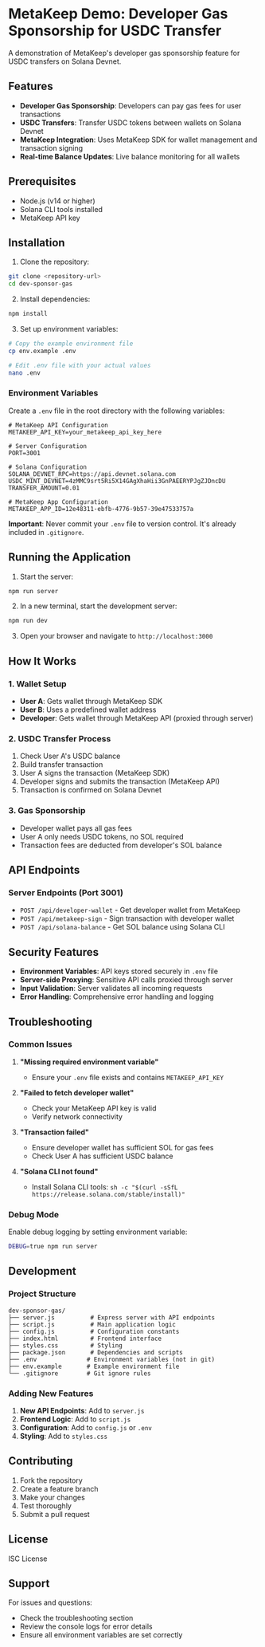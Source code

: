 # MetaKeep Demo: Developer Gas Sponsorship for USDC Transfer

A demonstration of MetaKeep's developer gas sponsorship feature for USDC transfers on Solana Devnet.

## Features

- **Developer Gas Sponsorship**: Developers can pay gas fees for user transactions
- **USDC Transfers**: Transfer USDC tokens between wallets on Solana Devnet
- **MetaKeep Integration**: Uses MetaKeep SDK for wallet management and transaction signing
- **Real-time Balance Updates**: Live balance monitoring for all wallets

## Prerequisites

- Node.js (v14 or higher)
- Solana CLI tools installed
- MetaKeep API key

## Installation

1. Clone the repository:
```bash
git clone <repository-url>
cd dev-sponsor-gas
```

2. Install dependencies:
```bash
npm install
```

3. Set up environment variables:
```bash
# Copy the example environment file
cp env.example .env

# Edit .env file with your actual values
nano .env
```

### Environment Variables

Create a `.env` file in the root directory with the following variables:

```env
# MetaKeep API Configuration
METAKEEP_API_KEY=your_metakeep_api_key_here

# Server Configuration
PORT=3001

# Solana Configuration
SOLANA_DEVNET_RPC=https://api.devnet.solana.com
USDC_MINT_DEVNET=4zMMC9srt5Ri5X14GAgXhaHii3GnPAEERYPJgZJDncDU
TRANSFER_AMOUNT=0.01

# MetaKeep App Configuration
METAKEEP_APP_ID=12e48311-ebfb-4776-9b57-39e47533757a
```

**Important**: Never commit your `.env` file to version control. It's already included in `.gitignore`.

## Running the Application

1. Start the server:
```bash
npm run server
```

2. In a new terminal, start the development server:
```bash
npm run dev
```

3. Open your browser and navigate to `http://localhost:3000`

## How It Works

### 1. Wallet Setup
- **User A**: Gets wallet through MetaKeep SDK
- **User B**: Uses a predefined wallet address
- **Developer**: Gets wallet through MetaKeep API (proxied through server)

### 2. USDC Transfer Process
1. Check User A's USDC balance
2. Build transfer transaction
3. User A signs the transaction (MetaKeep SDK)
4. Developer signs and submits the transaction (MetaKeep API)
5. Transaction is confirmed on Solana Devnet

### 3. Gas Sponsorship
- Developer wallet pays all gas fees
- User A only needs USDC tokens, no SOL required
- Transaction fees are deducted from developer's SOL balance

## API Endpoints

### Server Endpoints (Port 3001)

- `POST /api/developer-wallet` - Get developer wallet from MetaKeep
- `POST /api/metakeep-sign` - Sign transaction with developer wallet
- `POST /api/solana-balance` - Get SOL balance using Solana CLI

## Security Features

- **Environment Variables**: API keys stored securely in `.env` file
- **Server-side Proxying**: Sensitive API calls proxied through server
- **Input Validation**: Server validates all incoming requests
- **Error Handling**: Comprehensive error handling and logging

## Troubleshooting

### Common Issues

1. **"Missing required environment variable"**
   - Ensure your `.env` file exists and contains `METAKEEP_API_KEY`

2. **"Failed to fetch developer wallet"**
   - Check your MetaKeep API key is valid
   - Verify network connectivity

3. **"Transaction failed"**
   - Ensure developer wallet has sufficient SOL for gas fees
   - Check User A has sufficient USDC balance

4. **"Solana CLI not found"**
   - Install Solana CLI tools: `sh -c "$(curl -sSfL https://release.solana.com/stable/install)"`

### Debug Mode

Enable debug logging by setting environment variable:
```bash
DEBUG=true npm run server
```

## Development

### Project Structure
```
dev-sponsor-gas/
├── server.js          # Express server with API endpoints
├── script.js          # Main application logic
├── config.js          # Configuration constants
├── index.html         # Frontend interface
├── styles.css         # Styling
├── package.json       # Dependencies and scripts
├── .env              # Environment variables (not in git)
├── env.example       # Example environment file
└── .gitignore        # Git ignore rules
```

### Adding New Features

1. **New API Endpoints**: Add to `server.js`
2. **Frontend Logic**: Add to `script.js`
3. **Configuration**: Add to `config.js` or `.env`
4. **Styling**: Add to `styles.css`

## Contributing

1. Fork the repository
2. Create a feature branch
3. Make your changes
4. Test thoroughly
5. Submit a pull request

## License

ISC License

## Support

For issues and questions:
- Check the troubleshooting section
- Review the console logs for error details
- Ensure all environment variables are set correctly 